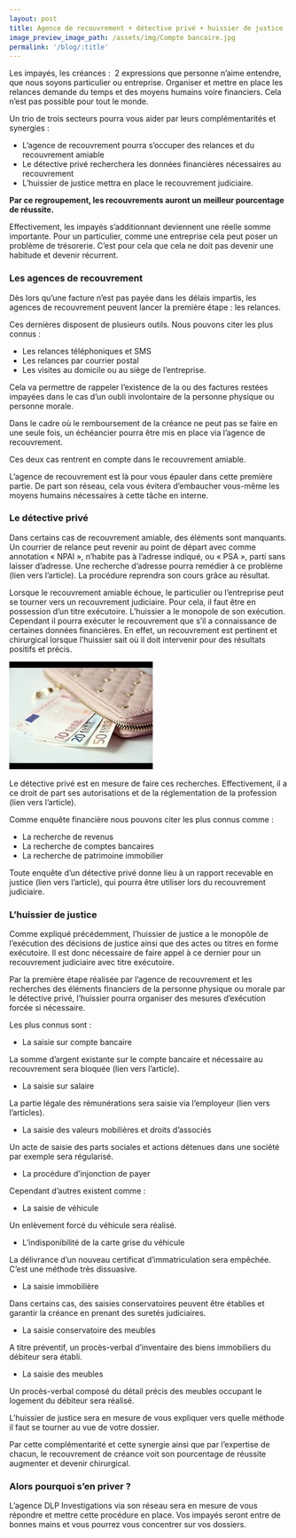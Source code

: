 ```yaml
---
layout: post
title: Agence de recouvrement + détective privé + huissier de justice
image_preview_image_path: /assets/img/Compte bancaire.jpg
permalink: '/blog/:title'
---
```


Les impayés, les créances :  2 expressions que personne n’aime entendre, que nous soyons particulier ou entreprise. Organiser et mettre en place les relances demande du temps et des moyens humains voire financiers. Cela n’est pas possible pour tout le monde.

Un trio de trois secteurs pourra vous aider par leurs complémentarités et synergies :

* L’agence de recouvrement pourra s’occuper des relances et du recouvrement amiable
* Le détective privé recherchera les données financières nécessaires au recouvrement
* L’huissier de justice mettra en place le recouvrement judiciaire.

**Par ce regroupement, les recouvrements auront un meilleur pourcentage de réussite.**

Effectivement, les impayés s’additionnant deviennent une réelle somme importante. Pour un particulier, comme une entreprise cela peut poser un problème de trésorerie. C’est pour cela que cela ne doit pas devenir une habitude et devenir récurrent.

### Les agences de recouvrement

Dès lors qu’une facture n’est pas payée dans les délais impartis, les agences de recouvrement peuvent lancer la première étape : les relances.

Ces dernières disposent de plusieurs outils. Nous pouvons citer les plus connus :

* Les relances téléphoniques et SMS
* Les relances par courrier postal
* Les visites au domicile ou au siège de l’entreprise.

Cela va permettre de rappeler l’existence de la ou des factures restées impayées dans le cas d’un oubli involontaire de la personne physique ou personne morale.

Dans le cadre où le remboursement de la créance ne peut pas se faire en une seule fois, un échéancier pourra être mis en place via l’agence de recouvrement.

Ces deux cas rentrent en compte dans le recouvrement amiable.

L’agence de recouvrement est là pour vous épauler dans cette première partie. De part son réseau, cela vous évitera d’embaucher vous-même les moyens humains nécessaires à cette tâche en interne.

### Le détective privé

Dans certains cas de recouvrement amiable, des éléments sont manquants. Un courrier de relance peut revenir au point de départ avec comme annotation « NPAI », n’habite pas à l’adresse indiqué, ou « PSA », parti sans laisser d’adresse. Une recherche d’adresse pourra remédier à ce problème (lien vers l’article). La procédure reprendra son cours grâce au résultat.

Lorsque le recouvrement amiable échoue, le particulier ou l’entreprise peut se tourner vers un recouvrement judiciaire. Pour cela, il faut être en possession d’un titre exécutoire. L’huissier a le monopole de son exécution. Cependant il pourra exécuter le recouvrement que s’il a connaissance de certaines données financières. En effet, un recouvrement est pertinent et chirurgical lorsque l’huissier sait où il doit intervenir pour des résultats positifs et précis.

![](/assets/img/revenus.jpg)

Le détective privé est en mesure de faire ces recherches. Effectivement, il a ce droit de part ses autorisations et de la réglementation de la profession (lien vers l’article).

Comme enquête financière nous pouvons citer les plus connus comme :

* La recherche de revenus
* La recherche de comptes bancaires
* La recherche de patrimoine immobilier

Toute enquête d’un détective privé donne lieu à un rapport recevable en justice (lien vers l’article), qui pourra être utiliser lors du recouvrement judiciaire.

### L’huissier de justice

Comme expliqué précédemment, l’huissier de justice a le monopôle de l’exécution des décisions de justice ainsi que des actes ou titres en forme exécutoire. Il est donc nécessaire de faire appel à ce dernier pour un recouvrement judiciaire avec titre exécutoire.

Par la première étape réalisée par l’agence de recouvrement et les recherches des éléments financiers de la personne physique ou morale par le détective privé, l’huissier pourra organiser des mesures d’exécution forcée si nécessaire.

Les plus connus sont :

* La saisie sur compte bancaire

La somme d’argent existante sur le compte bancaire et nécessaire au recouvrement sera bloquée (lien vers l’article).

* La saisie sur salaire

La partie légale des rémunérations sera saisie via l’employeur (lien vers l’articles).

* La saisie des valeurs mobilières et droits d’associés

Un acte de saisie des parts sociales et actions détenues dans une société par exemple sera régularisé.

* La procédure d’injonction de payer

Cependant d’autres existent comme :

* La saisie de véhicule

Un enlèvement forcé du véhicule sera réalisé.

* L’indisponibilité de la carte grise du véhicule

La délivrance d’un nouveau certificat d’immatriculation sera empêchée. C’est une méthode très dissuasive.

* La saisie immobilière

Dans certains cas, des saisies conservatoires peuvent être établies et garantir la créance en prenant des suretés judiciaires.

* La saisie conservatoire des meubles

A titre préventif, un procès-verbal d’inventaire des biens immobiliers du débiteur sera établi.

* La saisie des meubles

Un procès-verbal composé du détail précis des meubles occupant le logement du débiteur sera réalisé.

L’huissier de justice sera en mesure de vous expliquer vers quelle méthode il faut se tourner au vue de votre dossier.

Par cette complémentarité et cette synergie ainsi que par l’expertise de chacun, le recouvrement de créance voit son pourcentage de réussite augmenter et devenir chirurgical.

### Alors pourquoi s’en priver ?

L’agence DLP Investigations via son réseau sera en mesure de vous répondre et mettre cette procédure en place. Vos impayés seront entre de bonnes mains et vous pourrez vous concentrer sur vos dossiers.